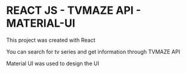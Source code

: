# REACT JS - TVMAZE API - MATERIAL-UI

This project was created with React 

You can search for tv series and get information through TVMAZE API 

Material UI was used to design the UI


